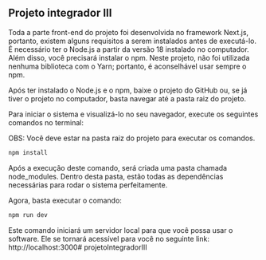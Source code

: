 ## Projeto integrador III

Toda a parte front-end do projeto foi desenvolvida no framework Next.js, portanto, existem alguns requisitos a serem instalados antes de executá-lo. É necessário ter o Node.js a partir da versão 18 instalado no computador. Além disso, você precisará instalar o npm. Neste projeto, não foi utilizada nenhuma biblioteca com o Yarn; portanto, é aconselhável usar sempre o npm.

Após ter instalado o Node.js e o npm, baixe o projeto do GitHub ou, se já tiver o projeto no computador, basta navegar até a pasta raiz do projeto.

Para iniciar o sistema e visualizá-lo no seu navegador, execute os seguintes comandos no terminal:

OBS: Você deve estar na pasta raiz do projeto para executar os comandos.

```bash
npm install
```

Após a execução deste comando, será criada uma pasta chamada node_modules. Dentro desta pasta, estão todas as dependências necessárias para rodar o sistema perfeitamente.

Agora, basta executar o comando:
```bash
npm run dev
```

Este comando iniciará um servidor local para que você possa usar o software. Ele se tornará acessível para você no seguinte link: http://localhost:3000# projetoIntegradorIII
